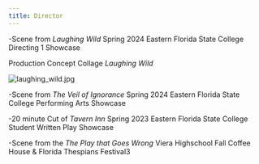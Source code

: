 ```yaml
---
title: Director
---
```


-Scene from *Laughing Wild* Spring 2024 Eastern Florida State College Directing 1 Showcase

Production Concept Collage *Laughing Wild*

![laughing_wild.jpg](/laughing_wild.jpg)

-Scene from *The Veil of Ignorance* Spring 2024 Eastern Florida State College Performing Arts Showcase

-20 minute Cut of *Tavern Inn* Spring 2023 Eastern Florida State College Student Written Play Showcase

-Scene from the *The Play that Goes Wrong* Viera Highschool Fall Coffee House & Florida Thespians Festival3